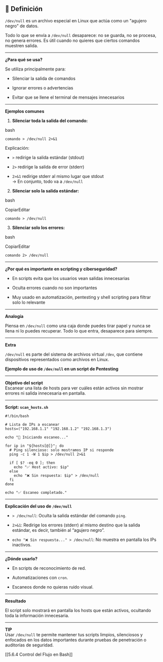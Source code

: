 
## 🧠 Definición

`/dev/null` es un archivo especial en Linux que actúa como un "agujero negro" de datos.

Todo lo que se envía a `/dev/null` desaparece: no se guarda, no se procesa, no genera errores. Es útil cuando no quieres que ciertos comandos muestren salida.

---

**¿Para qué se usa?**

Se utiliza principalmente para:

- Silenciar la salida de comandos
    
- Ignorar errores o advertencias
    
- Evitar que se llene el terminal de mensajes innecesarios
    

---

**Ejemplos comunes**

1. **Silenciar toda la salida del comando:**
    

bash


`comando > /dev/null 2>&1`

Explicación:

- `>` redirige la salida estándar (stdout)
    
- `2>` redirige la salida de error (stderr)
    
- `2>&1` redirige stderr al mismo lugar que stdout  
    → En conjunto, todo va a `/dev/null`
    

2. **Silenciar solo la salida estándar:**
    

bash

CopiarEditar

`comando > /dev/null`

3. **Silenciar solo los errores:**
    

bash

CopiarEditar

`comando 2> /dev/null`

---

**¿Por qué es importante en scripting y ciberseguridad?**

- En scripts evita que los usuarios vean salidas innecesarias
    
- Oculta errores cuando no son importantes
    
- Muy usado en automatización, pentesting y shell scripting para filtrar solo lo relevante
    

---

**Analogía**

Piensa en `/dev/null` como una caja donde puedes tirar papel y nunca se llena ni lo puedes recuperar. Todo lo que entra, desaparece para siempre.

---

**Extra**

`/dev/null` es parte del sistema de archivos virtual `/dev`, que contiene dispositivos representados como archivos en Linux.

**Ejemplo de uso de `/dev/null` en un script de Pentesting**

---

**Objetivo del script**  
Escanear una lista de hosts para ver cuáles están activos sin mostrar errores ni salida innecesaria en pantalla.

---

**Script: `scan_hosts.sh`**

```
#!/bin/bash

# Lista de IPs a escanear
hosts=("192.168.1.1" "192.168.1.2" "192.168.1.3")

echo "🔎 Iniciando escaneo..."

for ip in "${hosts[@]}"; do
  # Ping silencioso: solo mostramos IP si responde
  ping -c 1 -W 1 $ip > /dev/null 2>&1

  if [ $? -eq 0 ]; then
    echo "✅ Host activo: $ip"
  else
    echo "❌ Sin respuesta: $ip" > /dev/null
  fi
done

echo "✅ Escaneo completado."
```

---

**Explicación del uso de `/dev/null`**

- `> /dev/null`: Oculta la salida estándar del comando `ping`.
    
- `2>&1`: Redirige los errores (stderr) al mismo destino que la salida estándar, es decir, también al “agujero negro”.
    
- `echo "❌ Sin respuesta..." > /dev/null`: No muestra en pantalla los IPs inactivos.
    

---

**¿Dónde usarlo?**

- En scripts de reconocimiento de red.
    
- Automatizaciones con `cron`.
    
- Escaneos donde no quieras ruido visual.
    

---

**Resultado**

El script solo mostrará en pantalla los hosts que están activos, ocultando toda la información innecesaria.

---

**TIP**  
Usar `/dev/null` te permite mantener tus scripts limpios, silenciosos y enfocados en los datos importantes durante pruebas de penetración o auditorías de seguridad.

[[5.6.4 Control del Flujo en Bash]]